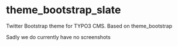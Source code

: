 # theme_bootstrap_slate
Twitter Bootstrap theme for TYPO3 CMS. Based on theme_bootstrap

Sadly we do currently have no screenshots

<!---
![Screenshot](Meta/Screenshots/screenshot.png)
![Screenshot](Meta/Screenshots/screenshot-01.png)
![Screenshot](Meta/Screenshots/screenshot-02.png)
![Screenshot](Meta/Screenshots/screenshot-03.png)
-->
